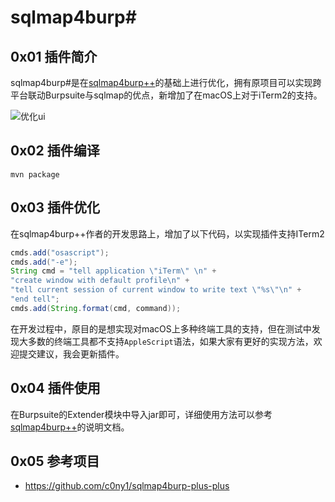 # sqlmap4burp#
## 0x01 插件简介
sqlmap4burp#是在[sqlmap4burp++](https://github.com/c0ny1/sqlmap4burp-plus-plus)的基础上进行优化，拥有原项目可以实现跨平台联动Burpsuite与sqlmap的优点，新增加了在macOS上对于iTerm2的支持。

![优化ui](img/sqlmap4burp#ui.png)

## 0x02 插件编译

```
mvn package
```

## 0x03 插件优化

在sqlmap4burp++作者的开发思路上，增加了以下代码，以实现插件支持ITerm2

```java
cmds.add("osascript");
cmds.add("-e");
String cmd = "tell application \"iTerm\" \n" +
"create window with default profile\n" +
"tell current session of current window to write text \"%s\"\n" +
"end tell";
cmds.add(String.format(cmd, command));
```

在开发过程中，原目的是想实现对macOS上多种终端工具的支持，但在测试中发现大多数的终端工具都不支持`AppleScript`语法，如果大家有更好的实现方法，欢迎提交建议，我会更新插件。

## 0x04 插件使用

在Burpsuite的Extender模块中导入jar即可，详细使用方法可以参考[sqlmap4burp++](https://github.com/c0ny1/sqlmap4burp-plus-plus)的说明文档。

## 0x05 参考项目
* https://github.com/c0ny1/sqlmap4burp-plus-plus
